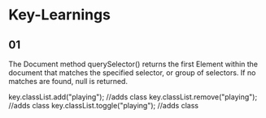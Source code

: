 # Key-Learnings

## 01

The Document method querySelector() returns the first Element within the document that matches the specified selector, or group of selectors. If no matches are found, null is returned.

key.classList.add("playing"); //adds class
key.classList.remove("playing"); //adds class
key.classList.toggle("playing"); //adds class
